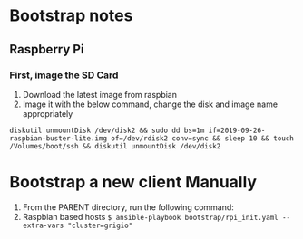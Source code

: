 # Bootstrap notes

## Raspberry Pi

### First, image the SD Card

1. Download the latest image from raspbian
1. Image it with the below command, change the disk and image name appropriately

```
diskutil unmountDisk /dev/disk2 && sudo dd bs=1m if=2019-09-26-raspbian-buster-lite.img of=/dev/rdisk2 conv=sync && sleep 10 && touch /Volumes/boot/ssh && diskutil unmountDisk /dev/disk2
```

# Bootstrap a new client Manually

1. From the PARENT directory, run the following command:
1. Raspbian based hosts
   `$ ansible-playbook bootstrap/rpi_init.yaml --extra-vars "cluster=grigio"`
